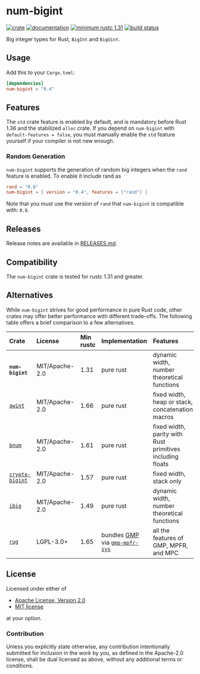 # num-bigint

[![crate](https://img.shields.io/crates/v/num-bigint.svg)](https://crates.io/crates/num-bigint)
[![documentation](https://docs.rs/num-bigint/badge.svg)](https://docs.rs/num-bigint)
[![minimum rustc 1.31](https://img.shields.io/badge/rustc-1.31+-red.svg)](https://rust-lang.github.io/rfcs/2495-min-rust-version.html)
[![build status](https://github.com/rust-num/num-bigint/workflows/master/badge.svg)](https://github.com/rust-num/num-bigint/actions)

Big integer types for Rust, `BigInt` and `BigUint`.

## Usage

Add this to your `Cargo.toml`:

```toml
[dependencies]
num-bigint = "0.4"
```

## Features

The `std` crate feature is enabled by default, and is mandatory before Rust
1.36 and the stabilized `alloc` crate.  If you depend on `num-bigint` with
`default-features = false`, you must manually enable the `std` feature yourself
if your compiler is not new enough.

### Random Generation

`num-bigint` supports the generation of random big integers when the `rand`
feature is enabled. To enable it include rand as

```toml
rand = "0.8"
num-bigint = { version = "0.4", features = ["rand"] }
```

Note that you must use the version of `rand` that `num-bigint` is compatible
with: `0.8`.

## Releases

Release notes are available in [RELEASES.md](RELEASES.md).

## Compatibility

The `num-bigint` crate is tested for rustc 1.31 and greater.

## Alternatives

While `num-bigint` strives for good performance in pure Rust code, other
crates may offer better performance with different trade-offs.  The following
table offers a brief comparison to a few alternatives.

| Crate             | License        | Min rustc | Implementation | Features |
| :---------------  | :------------- | :-------- | :------------- | :------- |
| **`num-bigint`**  | MIT/Apache-2.0 | 1.31      | pure rust | dynamic width, number theoretical functions |
| [`awint`]         | MIT/Apache-2.0 | 1.66      | pure rust | fixed width, heap or stack, concatenation macros |
| [`bnum`]          | MIT/Apache-2.0 | 1.61      | pure rust | fixed width, parity with Rust primitives including floats |
| [`crypto-bigint`] | MIT/Apache-2.0 | 1.57      | pure rust | fixed width, stack only |
| [`ibig`]          | MIT/Apache-2.0 | 1.49      | pure rust | dynamic width, number theoretical functions |
| [`rug`]           | LGPL-3.0+      | 1.65      | bundles [GMP] via [`gmp-mpfr-sys`] | all the features of GMP, MPFR, and MPC |

[`awint`]: https://crates.io/crates/awint
[`bnum`]: https://crates.io/crates/bnum
[`crypto-bigint`]: https://crates.io/crates/crypto-bigint
[`ibig`]: https://crates.io/crates/ibig
[`rug`]: https://crates.io/crates/rug

[GMP]: https://gmplib.org/
[`gmp-mpfr-sys`]: https://crates.io/crates/gmp-mpfr-sys

## License

Licensed under either of

 * [Apache License, Version 2.0](http://www.apache.org/licenses/LICENSE-2.0)
 * [MIT license](http://opensource.org/licenses/MIT)

at your option.

### Contribution

Unless you explicitly state otherwise, any contribution intentionally submitted
for inclusion in the work by you, as defined in the Apache-2.0 license, shall be
dual licensed as above, without any additional terms or conditions.
